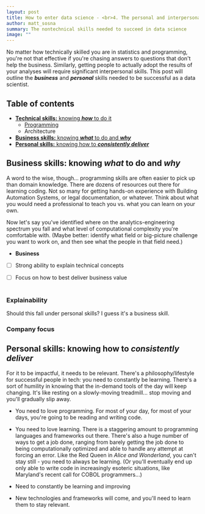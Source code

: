 ```yaml
---
layout: post
title: How to enter data science - <br>4. The personal and interpersonal skills
author: matt_sosna
summary: The nontechnical skills needed to succeed in data science
image: ""
---
```

No matter how technically skilled you are in statistics and programming, you're not that effective if you're chasing answers to questions that don't help the business. Similarly, getting people to actually adopt the results of your analyses will require significant interpersonal skills. This post will outline the _**business**_ and _**personal**_ skills needed to be successful as a data scientist.

## Table of contents
* [**Technical skills:** knowing _**how**_ to do it](#technical-skills-knowing-how-to-do-it)
  - [Programming](#programming)
  - Architecture
* [**Business skills:** knowing _**what**_ to do and _**why**_](#business-skills-knowing-what-to-do-and-why)
* [**Personal skills:** knowing how to _**consistently deliver**_](#personal-skills-knowing-how-to-consistently-deliver)


## Business skills: knowing *what* to do and *why*
A word to the wise, though... programming skills are often easier to pick up than domain knowledge. There are dozens of resources out there for learning coding. Not so many for getting hands-on experience with Building Automation Systems, or legal documentation, or whatever. Think about what you would need a professional to teach you vs. what you can learn on your own.

Now let's say you've identified where on the analytics-engineering spectrum you fall and what level of computational complexity you're comfortable with. (Maybe better: identify what field or big-picture challenge you want to work on, and then see what the people in that field need.)

* **Business**
- [ ] Strong ability to explain technical concepts
- [ ] Focus on how to best deliver business value <br><br>


### Explainability
Should this fall under personal skills? I guess it's a business skill.

### Company focus

## Personal skills: knowing how to *consistently deliver*
For it to be impactful, it needs to be relevant. There's a philosophy/lifestyle for successful people in tech: you need to constantly be learning. There's a sort of humility in knowing that the in-demand tools of the day will keep changing. It's like resting on a slowly-moving treadmill... stop moving and you'll gradually slip away.

* You need to love programming. For most of your day, for most of your days, you're going to be reading and writing code.
* You need to love learning. There is a staggering amount to programming languages and frameworks out there. There's also a huge number of ways to get a job done, ranging from barely getting the job done to being computationally optimized and able to handle any attempt at forcing an error. Like the Red Queen in *Alice and Wonderland*, you can't stay still - you need to always be learning. (Or you'll eventually end up only able to write code in increasingly esoteric situations, like Maryland's recent call for COBOL programmers...)

* Need to constantly be learning and improving
* New technologies and frameworks will come, and you'll need to learn them to stay relevant.
